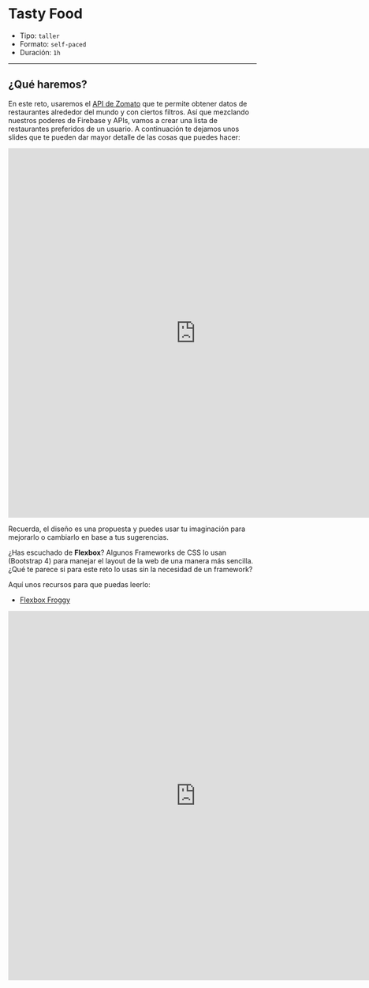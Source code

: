 # Tasty Food

- Tipo: `taller`
- Formato: `self-paced`
- Duración: `1h`

***

## ¿Qué haremos?

En este reto, usaremos el [API de Zomato](https://developers.zomato.com) que te
permite obtener datos de restaurantes alrededor del mundo y con ciertos filtros.
Así que mezclando nuestros poderes de Firebase y APIs, vamos a crear una lista
de restaurantes preferidos de un usuario. A continuación te dejamos unos slides
que te pueden dar mayor detalle de las cosas que puedes hacer:

<iframe
  src="https://docs.google.com/presentation/d/e/2PACX-1vRAhFiKGcQyWJl-6NiCbB2N_wXKoK_7FRs3tuR-KOIDNUSd7x8rVPqDEgbMyRwBSRP1lsolou6rBDY6/embed?start=false&loop=false&delayms=3000"
  frameborder="0"
  width="760"
  height="749"
  allowfullscreen="true"
  mozallowfullscreen="true"
  webkitallowfullscreen="true"></iframe>

Recuerda, el diseño es una propuesta y puedes usar tu imaginación para mejorarlo
o cambiarlo en base a tus sugerencias.

¿Has escuchado de **Flexbox**? Algunos Frameworks de CSS lo usan (Bootstrap 4)
para manejar el layout de la web de una manera más sencilla. ¿Qué te parece si
para este reto lo usas sin la necesidad de un framework?

Aquí unos recursos para que puedas leerlo:

- [Flexbox Froggy](https://laboratoria.github.io/flexboxfroggy/)

<iframe
  src="https://docs.google.com/presentation/d/e/2PACX-1vSDi_npV8fTrCerm-kOSticVIJaEolupfePp89g4TjGGWIHueh1qSKLHRqwWN33f9L3BRcVzWiOAktO/embed?start=false&loop=false&delayms=3000"
  frameborder="0"
  width="760"
  height="749"
  allowfullscreen="true"
  mozallowfullscreen="true"
  webkitallowfullscreen="true"></iframe>
